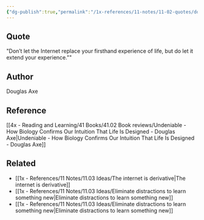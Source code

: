 ```yaml
---
{"dg-publish":true,"permalink":"/1x-references/11-notes/11-02-quotes/don-t-let-the-internet-replace-your-firsthand-experience-of-life-but-do-let-it-extend-your-experience-douglas-axe/","title":"Don’t let the Internet replace your firsthand experience of life, but do let it extend your experience - Douglas Axe","created":"2024-01-07T19:44:14.000+03:00","updated":"2024-02-14T20:18:45.319+03:00"}
---
```



## Quote
"Don’t let the Internet replace your firsthand experience of life, but do let it extend your experience.""

## Author
Douglas Axe

## Reference
[[4x - Reading and Learning/41 Books/41.02 Book reviews/Undeniable - How Biology Confirms Our Intuition That Life Is Designed - Douglas Axe\|Undeniable - How Biology Confirms Our Intuition That Life Is Designed - Douglas Axe]]

## Related
- [[1x - References/11 Notes/11.03 Ideas/The internet is derivative\|The internet is derivative]]
- [[1x - References/11 Notes/11.03 Ideas/Eliminate distractions to learn something new\|Eliminate distractions to learn something new]]
- [[1x - References/11 Notes/11.03 Ideas/Eliminate distractions to learn something new\|Eliminate distractions to learn something new]]